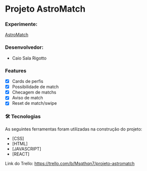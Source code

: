 # Projeto AstroMatch

### Experimente: 
<a href="http://heavy-news.surge.sh"> AstroMatch </a>

### Desenvolvedor: 
- Caio Sala Rigotto

### Features

- [x] Cards de perfis
- [x] Possibilidade de match
- [x] Checagem de matchs
- [x] Aviso de match
- [x] Reset de match/swipe

### 🛠 Tecnologias

As seguintes ferramentas foram utilizadas na construção do projeto:

- [CSS]
- [HTML]
- [JAVASCRIPT]
- [REACT]

Link do Trello: https://trello.com/b/Msqthqn7/projeto-astromatch
